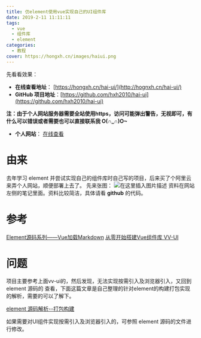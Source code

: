 ```yaml
---
title: 仿element使用vue实现自己的UI组件库
date: 2019-2-11 11:11:11
tags:
  - vue
  - 组件库
  - element
categories:
  - 教程
cover: https://hongxh.cn/images/haiui.png
---
```


先看看效果：

- **在线查看地址**： [https://hongxh.cn/hai-ui/](http://hognxh.cn/hai-ui/)
- **GitHub 项目地址**：[https://github.com/hxh2010/hai-ui](https://github.com/hxh2010/hai-ui)

**注：由于个人网站服务器需要全站使用https，访问可能弹出警告，无视即可，有什么可以错误或者需要也可以直接联系我 O(∩_∩)O~** 
- **个人网站**： [在线查看](http://www.hongxh.cn)
# 由来
去年学习 element 并尝试实现自己的组件库时自己写的项目，后来买了个阿里云来弄个人网站，顺便部署上去了。
先来张图：
![在这里插入图片描述](https://img-blog.csdnimg.cn/20190212142320716.jpg?x-oss-process=image/watermark,type_ZmFuZ3poZW5naGVpdGk,shadow_10,text_aHR0cHM6Ly9ibG9nLmNzZG4ubmV0L3FxMzE2MDIwMjAx,size_16,color_FFFFFF,t_70)
资料在网站左侧的笔记里面。资料比较简洁，具体请看 **github** 的代码。


# 参考
[Element源码系列——Vue加载Markdown](https://blog.csdn.net/m0_37972557/article/details/81089887)
[从零开始搭建Vue组件库 VV-UI](https://www.cnblogs.com/tiedaweishao/p/7825997.html)

# 问题
项目主要参考上面vv-ui的，然后发现，无法实现按需引入及浏览器引入，又回到 element 源码的 查看，下面这篇文章是自己整理的针对element的构建打包实现的解析，需要的可以了解下。

[element 源码解析--打包构建](https://blog.csdn.net/qq316020201/article/details/87077742)

如果需要对UI组件实现按需引入及浏览器引入的，可参照 element 源码的文件进行修改。


